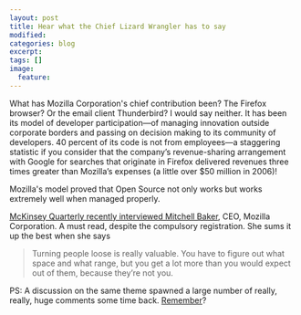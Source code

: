 ```yaml
---
layout: post
title: Hear what the Chief Lizard Wrangler has to say
modified:
categories: blog
excerpt:
tags: []
image:
  feature:
---
```

What has Mozilla Corporation's chief contribution been? The Firefox browser? Or the email client Thunderbird? I would say neither. It has been its model of developer participation—of managing innovation outside corporate borders and passing on decision making to its community of developers. 40 percent of its code is not from employees—a staggering statistic if you consider that the company’s revenue-sharing arrangement with Google for searches that originate in Firefox delivered revenues three times greater than Mozilla’s expenses (a little over $50 million in 2006)!

Mozilla's model proved that Open Source not only works but works extremely well when managed properly.

<a target="_blank" href="http://www.mckinseyquarterly.com/Strategy/Innovation/Succeeding_at_open-source_innovation__An_interview_with_Mozillas_Mitchell_Baker_2098#foot2">McKinsey Quarterly recently interviewed Mitchell Baker</a>, CEO, Mozilla Corporation. A must read, despite the compulsory registration. She sums it up the best when she says
<blockquote>Turning people loose is really valuable. You have to figure out what space and what range, but you get a lot more than you would expect out of them, because they’re not you.</blockquote>
PS: A discussion on the same theme spawned a large number of really, really, huge comments some time back. <a href="http://sentimentalminions.wordpress.com/2007/04/28/pmp/">Remember</a>?